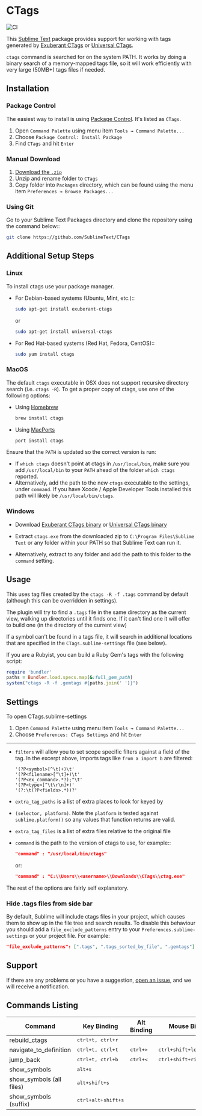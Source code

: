 # CTags

![CI](https://github.com/SublimeText/CTags/actions/workflows/ci.yaml/badge.svg)

This [Sublime Text][] package provides support for working with tags generated
by [Exuberant CTags][] or [Universal CTags][].

`ctags` command is searched for on the system PATH. It works by doing a binary
search of a memory-mapped tags file, so it will work efficiently with very large
(50MB+) tags files if needed.


## Installation

### Package Control

The easiest way to install is using [Package Control][]. It's listed as `CTags`.

1. Open `Command Palette` using menu item `Tools → Command Palette...`
2. Choose `Package Control: Install Package`
3. Find `CTags` and hit `Enter`

### Manual Download

1. [Download the `.zip`][release]
2. Unzip and rename folder to `CTags`
3. Copy folder into `Packages` directory, 
   which can be found using the menu item `Preferences → Browse Packages...`

### Using Git

Go to your Sublime Text Packages directory and clone the repository
using the command below::

```sh
git clone https://github.com/SublimeText/CTags
```


## Additional Setup Steps

### Linux

To install ctags use your package manager. 

* For Debian-based systems (Ubuntu, Mint, etc.)::

  ```sh
  sudo apt-get install exuberant-ctags
  ```

  or

  ```sh
  sudo apt-get install universal-ctags
  ```

* For Red Hat-based systems (Red Hat, Fedora, CentOS)::

  ```sh
  sudo yum install ctags  
  ```
 
### MacOS

The default `ctags` executable in OSX does not support recursive directory
search (i.e. `ctags -R`). To get a proper copy of ctags, use one of the
following options:

* Using [Homebrew][]

  ```sh
  brew install ctags
  ```

* Using [MacPorts][]
  
  ```sh
  port install ctags  
  ```
  
Ensure that the `PATH` is updated so the correct version is run:

* If `which ctags` doesn't point at ctags in `/usr/local/bin`, make sure
  you add `/usr/local/bin` to your `PATH` ahead of the folder 
  `which ctags` reported.
* Alternatively, add the path to the new `ctags` executable to the settings,
  under `command`. If you have Xcode / Apple Developer Tools installed this
  path will likely be `/usr/local/bin/ctags`.
 
### Windows

* Download [Exuberant CTags binary][] or [Universal CTags binary][]

* Extract `ctags.exe` from the downloaded zip to 
  `C:\Program Files\Sublime Text` or any folder within your PATH so that
  Sublime Text can run it.

* Alternatively, extract to any folder and add the path to this folder to
  the `command` setting.


## Usage

This uses tag files created by the `ctags -R -f .tags` command by default
(although this can be overridden in settings).

The plugin will try to find a `.tags` file in the same directory as the
current view, walking up directories until it finds one. If it can't find one
it will offer to build one (in the directory of the current view)

If a symbol can't be found in a tags file, it will search in additional
locations that are specified in the `CTags.sublime-settings` file (see 
below).

If you are a Rubyist, you can build a Ruby Gem's tags with the following
script:

```ruby
require 'bundler'
paths = Bundler.load.specs.map(&:full_gem_path)
system("ctags -R -f .gemtags #{paths.join(' ')}")
```


## Settings

To open CTags.sublime-settings

1. Open `Command Palette` using menu item `Tools → Command Palette...`
2. Choose `Preferences: CTags Settings` and hit `Enter`

---

* `filters` will allow you to set scope specific filters against a field of
  the tag. In the excerpt above, imports tags like `from a import b` are 
  filtered:

  ```
  '(?P<symbol>[^\t]+)\t'
  '(?P<filename>[^\t]+)\t'
  '(?P<ex_command>.*?);"\t'
  '(?P<type>[^\t\r\n]+)'
  '(?:\t(?P<fields>.*))?'
  ```

* `extra_tag_paths` is a list of extra places to look for keyed by 
* `(selector, platform)`. Note the `platform` is tested against 
  `sublime.platform()` so any values that function returns are valid.
* `extra_tag_files` is a list of extra files relative to the original file
* `command` is the path to the version of ctags to use, for example::

  ```json
  "command" : "/usr/local/bin/ctags"  
  ```
  
  or:

  ```json
  "command" : "C:\\Users\\<username>\\Downloads\\CTags\\ctag.exe"
  ```

The rest of the options are fairly self explanatory.

### Hide .tags files from side bar

By default, Sublime will include ctags files in your project, which causes
them to show up in the file tree and search results. To disable this behaviour
you should add a `file_exclude_patterns` entry to your 
`Preferences.sublime-settings` or your project file. For example:

```json
"file_exclude_patterns": [".tags", ".tags_sorted_by_file", ".gemtags"]
```


## Support

If there are any problems or you have a suggestion, [open an issue][issues], and
we will receive a notification.


## Commands Listing

| Command                      | Key Binding                 | Alt Binding          | Mouse Binding
|---                           |---                          |---                   |---
| rebuild_ctags                | <kbd>ctrl+t, ctrl+r</kbd>   |                      |
| navigate_to_definition       | <kbd>ctrl+t, ctrl+t</kbd>   | <kbd>ctrl+&gt;</kbd> | <kbd>ctrl+shift+left_click</kbd>
| jump_back                    | <kbd>ctrl+t, ctrl+b</kbd>   | <kbd>ctrl+&lt;</kbd> | <kbd>ctrl+shift+right_click</kbd>
| show_symbols                 | <kbd>alt+s</kbd>            |                      |
| show_symbols (all files)     | <kbd>alt+shift+s</kbd>      |                      |
| show_symbols (suffix)        | <kbd>ctrl+alt+shift+s</kbd> |                      |


[issues]: https://github.com/SublimeText/CTags/issues
[release]: https://github.com/SublimeText/CTags/releases/latest

[Sublime Text]: http://sublimetext.com/
[Package Control]: http://packagecontrol.io/

[Exuberant CTags]: http://ctags.sourceforge.net/
[Exuberant CTags binary]: http://prdownloads.sourceforge.net/ctags/ctags58.zip

[Universal CTags]: https://github.com/universal-ctags/ctags
[Universal CTags binary]: https://github.com/universal-ctags/ctags-win32/releases/latest

[Homebrew]: https://brew.sh/
[MacPorts]: https://www.macports.org/
